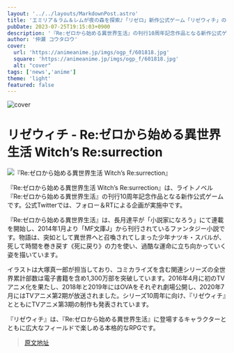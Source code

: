 ```yaml
---
layout: '../../layouts/MarkdownPost.astro'
title: 'エミリア＆ラム＆レムが夜の森を探索♪「リゼロ」新作公式ゲーム「リゼウィチ」の描き下ろしイメージイラスト公開！'
pubDate: 2023-07-25T19:15:03+0900
description: '『Re:ゼロから始める異世界生活』の刊行10周年記念作品となる新作公式ゲームの『リゼウィチ』こと『Re:ゼロから始める異世界生活 Witch’s Re:surrection』より、ゲームイメージイラストが公開された。公式Twitterでは、フォロー＆RTによる企画が実施中だ。'
author: '仲瀬 コウタロウ'
cover:
  url: 'https://animeanime.jp/imgs/ogp_f/601818.jpg'
  square: 'https://animeanime.jp/imgs/ogp_f/601818.jpg'
  alt: "cover"
tags: ['news','anime']
theme: 'light'
featured: false
---
```


![cover](https://animeanime.jp/imgs/ogp_f/601818.jpg)

# リゼウィチ - Re:ゼロから始める異世界生活 Witch’s Re:surrection

![『Re:ゼロから始める異世界生活 Witch’s Re:surrection』](https://animeanime.jp/imgs/zoom/601820.png)

『Re:ゼロから始める異世界生活 Witch’s Re:surrection』は、ライトノベル『Re:ゼロから始める異世界生活』の刊行10周年記念作品となる新作公式ゲームです。公式Twitterでは、フォロー＆RTによる企画が実施中です。

『Re:ゼロから始める異世界生活』は、長月達平が「小説家になろう」にて連載を開始し、2014年1月より「MF文庫J」から刊行されているファンタジー小説です。物語は、突如として異世界へと召喚されてしまった少年ナツキ・スバルが、死して時間を巻き戻す《死に戻り》の力を使い、過酷な運命に立ち向かっていく姿を描いています。

イラストは大塚真一郎が担当しており、コミカライズを含む関連シリーズの全世界累計部数は電子書籍を含め1,300万部を突破しています。2016年4月に初のTVアニメ化を果たし、2018年と2019年にはOVAをそれぞれ劇場公開し、2020年7月にはTVアニメ第2期が放送されました。シリーズ10周年に向け、『リゼウィチ』とともにTVアニメ第3期の制作も発表されています。

『リゼウィチ』は、『Re:ゼロから始める異世界生活』に登場するキャラクターとともに広大なフィールドで楽しめる本格的なRPGです。

>[原文地址](https://animeanime.jp/article/2023/07/25/78829.html)  